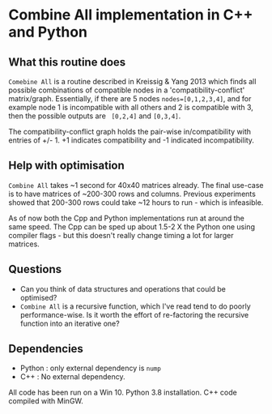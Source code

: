 # Combine All implementation in C++ and Python 

## What this routine does
```Comebine All``` is a routine described in Kreissig & Yang 2013 which finds
all possible combinations of compatible nodes in a 'compatibility-conflict' matrix/graph. 
Essentially, if there are 5 nodes ```nodes=[0,1,2,3,4]```, and for example node 1 is 
incompatible with all others and 2 is compatible with 3, then the possible outputs
are ``` [0,2,4]``` and ```[0,3,4]```. 

The compatibility-conflict graph holds the pair-wise in/compatibility with entries of
+/- 1. +1 indicates compatibility and -1 indicated incompatibility. 

## Help with optimisation
```Combine All``` takes ~1 second for 40x40 matrices already. The final use-case is 
to have matrices of ~200-300 rows and columns. Previous experiments showed that 
200-300 rows could take ~12 hours to run - which is infeasible. 

As of now both the Cpp and Python implementations run at around the same speed. 
The Cpp can be sped up about 1.5-2 X the Python one using compiler flags - but this
doesn't really change timing a lot for larger matrices. 

## Questions
* Can you think of data structures and operations that could be optimised?
* ```Combine All``` is a recursive function, which I've read tend to do poorly performance-wise. 
	Is it worth the effort of re-factoring the recursive function into an iterative one? 
	
	
## Dependencies

* Python : only external dependency is ```nump```
* C++ : No external dependency. 

All code has been run on a Win 10. Python 3.8 installation. C++ code compiled with 
MinGW.